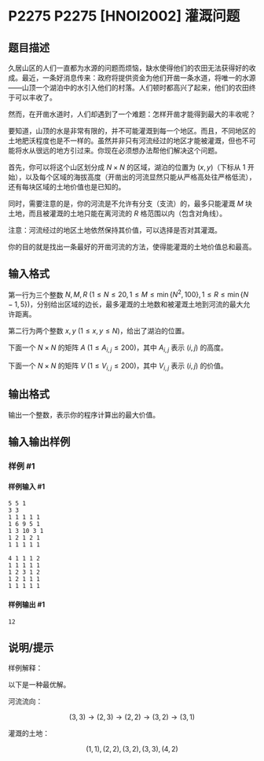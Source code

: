 # P2275 P2275 [HNOI2002] 灌溉问题

## 题目描述

久居山区的人们一直都为水源的问题而烦恼，缺水使得他们的农田无法获得好的收成。最近，一条好消息传来：政$%$府将提供资金为他们开凿一条水道，将唯一的水源——山顶一个湖泊中的水引入他们的村落。人们顿时都高兴了起来，他们的农田终于可以丰收了。

然而，在开凿水道时，人们却遇到了一个难题：怎样开凿才能得到最大的丰收呢？

要知道，山顶的水是非常有限的，并不可能灌溉到每一个地区。而且，不同地区的土地肥沃程度也是不一样的。虽然并非只有河流经过的地区才能被灌溉，但也不可能将水从很远的地方引过来。你现在必须想办法帮他们解决这个问题。

首先，你可以将这个山区划分成 $N \times N$ 的区域，湖泊的位置为 $(x,y)$（下标从 $1$ 开始），以及每个区域的海拔高度（开凿出的河流显然只能从严格高处往严格低流），还有每块区域的土地价值也是已知的。

同时，需要注意的是，你的河流是不允许有分支（支流）的，最多只能灌溉 $M$ 块土地，而且被灌溉的土地只能在离河流的 $R$ 格范围以内（包含对角线）。

注意：河流经过的地区土地依然保持其价值，可以选择是否对其灌溉。

你的目的就是找出一条最好的开凿河流的方法，使得能灌溉的土地价值总和最高。

## 输入格式

第一行为三个整数 $N,M,R\ (1 \le N \le 20,1 \le M \le \min\{N^2,100\},1 \le R \le \min\{N-1,5\})$，分别给出区域的边长，最多灌溉的土地数和被灌溉土地到河流的最大允许距离。

第二行为两个整数 $x,y\ (1 \le x,y \le N)$，给出了湖泊的位置。

下面一个 $N \times N$ 的矩阵 $A\ (1 \le A_{i,j} \le 200)$，其中 $A_{i,j}$ 表示 $(i,j)$ 的高度。

下面一个 $N \times N$ 的矩阵 $V\ (1 \le V_{i,j} \le 200)$，其中 $V_{i,j}$ 表示 $(i,j)$ 的价值。

## 输出格式

输出一个整数，表示你的程序计算出的最大价值。

## 输入输出样例

### 样例 #1

#### 样例输入 #1

```
5 5 1
3 3
1 1 1 1 1
1 6 9 5 1
1 3 10 3 1
1 2 1 2 1
1 1 1 1 1

4 1 1 1 2
1 1 1 1 1
1 2 3 1 2
1 2 1 1 1
1 1 1 1 1
```

#### 样例输出 #1

```
12
```

## 说明/提示

样例解释：

以下是一种最优解。

河流流向：

$$(3,3) \to (2,3) \to (2,2) \to (3,2) \to (3,1)$$

灌溉的土地：

$$(1,1),(2,2),(3,2),(3,3),(4,2)$$
